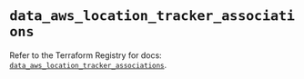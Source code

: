 # `data_aws_location_tracker_associations`

Refer to the Terraform Registry for docs: [`data_aws_location_tracker_associations`](https://registry.terraform.io/providers/hashicorp/aws/6.14.0/docs/data-sources/location_tracker_associations).
